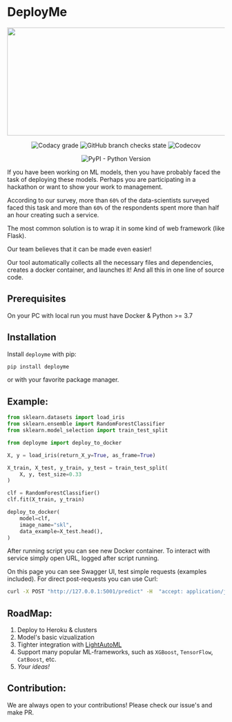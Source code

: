 # DeployMe

<p align="center">
    <img width="600" height="250" src="https://user-images.githubusercontent.com/6369915/200182618-6f685a7f-8599-4a7c-97ef-11be55f31e8b.svg">
</p>

<div align="center">

![Codacy grade](https://img.shields.io/codacy/grade/cc8845c151cc45919bfd193e266df293?style=for-the-badge)
![GitHub branch checks state](https://img.shields.io/github/checks-status/qnbhd/deployme/main?style=for-the-badge)
![Codecov](https://img.shields.io/codecov/c/github/qnbhd/deployme?style=for-the-badge)
    
    
![PyPI - Python Version](https://img.shields.io/pypi/pyversions/deployme?style=for-the-badge)

</div>


If you have been working on ML models, then you have probably faced the task of deploying these models.
Perhaps you are participating in a hackathon or want to show your work to management.

According to our survey, more than `60%` of the data-scientists surveyed faced this task and more than `60%` of the respondents spent more than half an hour creating such a service.

The most common solution is to wrap it in some kind of web framework (like Flask).

Our team believes that it can be made even easier!

Our tool automatically collects all the necessary files and dependencies, creates a docker container, and launches it! And all this in one line of source code.

## Prerequisites

On your PC with local run you must have Docker & Python >= 3.7

## Installation

Install `deployme` with pip:

```bash
pip install deployme
```

or with your favorite package manager.

## Example:

```python
from sklearn.datasets import load_iris
from sklearn.ensemble import RandomForestClassifier
from sklearn.model_selection import train_test_split

from deployme import deploy_to_docker

X, y = load_iris(return_X_y=True, as_frame=True)

X_train, X_test, y_train, y_test = train_test_split(
    X, y, test_size=0.33
)

clf = RandomForestClassifier()
clf.fit(X_train, y_train)

deploy_to_docker(
    model=clf,
    image_name="skl",
    data_example=X_test.head(),
)
```

After running script you can see new Docker container.
To interact with service simply open URL, logged after script running.

On this page you can see Swagger UI, test simple requests (examples included).
For direct post-requests you can use Curl:

```bash
curl -X POST "http://127.0.0.1:5001/predict" -H  "accept: application/json" -H  "Content-Type: application/json" -d "{\"data\":[{\"sepal length (cm)\":5.8,\"sepal width (cm)\":2.7,\"petal length (cm)\":3.9,\"petal width (cm)\":1.2}]}"
```

## RoadMap:

1. Deploy to Heroku & clusters
2. Model's basic vizualization
3. Tighter integration with [LightAutoML](https://github.com/sb-ai-lab/LightAutoML)
4. Support many popular ML-frameworks, such as `XGBoost`, `TensorFlow`, `CatBoost`, etc.
5. *Your ideas!*

## Contribution:


We are always open to your contributions!
Please check our issue's and make PR.
